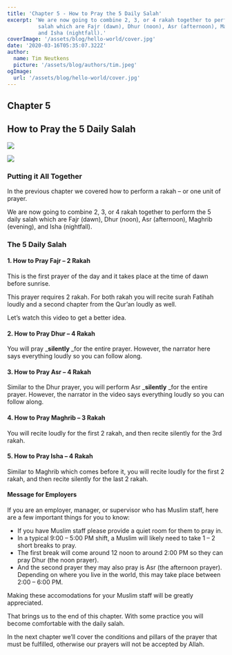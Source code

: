 ```yaml
---
title: 'Chapter 5 - How to Pray the 5 Daily Salah'
excerpt: 'We are now going to combine 2, 3, or 4 rakah together to perform the 5 daily
          salah which are Fajr (dawn), Dhur (noon), Asr (afternoon), Maghrib (evening),
          and Isha (nightfall).'
coverImage: '/assets/blog/hello-world/cover.jpg'
date: '2020-03-16T05:35:07.322Z'
author:
  name: Tim Neutkens
  picture: '/assets/blog/authors/tim.jpeg'
ogImage:
  url: '/assets/blog/hello-world/cover.jpg'
---
```


## Chapter 5


## How to Pray the 5 Daily Salah


![](https://www.mymasjid.ca/wp-content/uploads/2016/10/5-daily-salah.png)

![](https://www.mymasjid.ca/wp-content/uploads/2015/01/img-1.png)

### Putting it All Together  


In the previous chapter we covered how to perform a rakah – or one unit of
prayer.

We are now going to combine 2, 3, or 4 rakah together to perform the 5 daily
salah which are Fajr (dawn), Dhur (noon), Asr (afternoon), Maghrib (evening),
and Isha (nightfall).



### The 5 Daily Salah



#### 1\. How to Pray Fajr – 2 Rakah

This is the first prayer of the day and it takes place at the time of dawn
before sunrise.

This prayer requires 2 rakah. For both rakah you will recite surah Fatihah
loudly and a second chapter from the Qur’an loudly as well.

Let’s watch this video to get a better idea.





#### 2\. How to Pray Dhur – 4 Rakah

You will pray _**silently** _for the entire prayer. However, the narrator here
says everything loudly so you can follow along.





#### 3\. How to Pray Asr – 4 Rakah

Similar to the Dhur prayer, you will perform Asr _**silently** _for the entire
prayer. However, the narrator in the video says everything loudly so you can
follow along.





#### 4\. How to Pray Maghrib – 3 Rakah  

You will recite loudly for the first 2 rakah, and then recite silently for the
3rd rakah.





#### 5\. How to Pray Isha – 4 Rakah

Similar to Maghrib which comes before it, you will recite loudly for the first
2 rakah, and then recite silently for the last 2 rakah.





#### Message for Employers

If you are an employer, manager, or supervisor who has Muslim staff, here are
a few important things for you to know:

  * If you have Muslim staff please provide a quiet room for them to pray in.
  * In a typical 9:00 – 5:00 PM shift, a Muslim will likely need to take 1 – 2 short breaks to pray.
  * The first break will come around 12 noon to around 2:00 PM so they can pray Dhur (the noon prayer).
  * And the second prayer they may also pray is Asr (the afternoon prayer). Depending on where you live in the world, this may take place between 2:00 – 6:00 PM.

Making these accomodations for your Muslim staff will be greatly appreciated.


That brings us to the end of this chapter. With some practice you will become
comfortable with the daily salah.

In the next chapter we’ll cover the conditions and pillars of the prayer that
must be fulfilled, otherwise our prayers will not be accepted by Allah.

